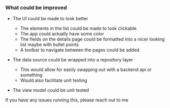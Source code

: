 ### What could be improved

- The UI could be made to look better
  - The elements in the list could be made to look clickable
  - The app could actually have some color
  - The fields on the details page could be formatted into a nicer looking list maybe with bullet points
  - A toolbar to navigate between the pages could be added

- The data source could be wrapped into a repository layer
  - This would allow for easily swapping out with a backend api or something
  - Would also facilitate unit testing

- The view model could be unit tested

If you have any issues running this, please reach out to me
